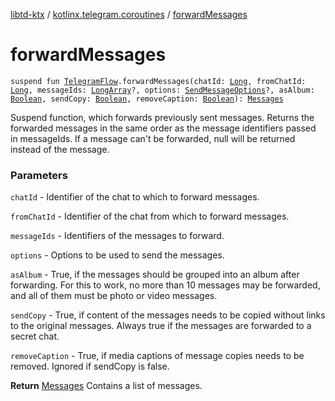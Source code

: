 [libtd-ktx](../index.md) / [kotlinx.telegram.coroutines](index.md) / [forwardMessages](./forward-messages.md)

# forwardMessages

`suspend fun `[`TelegramFlow`](../kotlinx.telegram.core/-telegram-flow/index.md)`.forwardMessages(chatId: `[`Long`](https://kotlinlang.org/api/latest/jvm/stdlib/kotlin/-long/index.html)`, fromChatId: `[`Long`](https://kotlinlang.org/api/latest/jvm/stdlib/kotlin/-long/index.html)`, messageIds: `[`LongArray`](https://kotlinlang.org/api/latest/jvm/stdlib/kotlin/-long-array/index.html)`?, options: `[`SendMessageOptions`](https://tdlibx.github.io/td/docs/org/drinkless/td/libcore/telegram/TdApi/SendMessageOptions.html)`?, asAlbum: `[`Boolean`](https://kotlinlang.org/api/latest/jvm/stdlib/kotlin/-boolean/index.html)`, sendCopy: `[`Boolean`](https://kotlinlang.org/api/latest/jvm/stdlib/kotlin/-boolean/index.html)`, removeCaption: `[`Boolean`](https://kotlinlang.org/api/latest/jvm/stdlib/kotlin/-boolean/index.html)`): `[`Messages`](https://tdlibx.github.io/td/docs/org/drinkless/td/libcore/telegram/TdApi/Messages.html)

Suspend function, which forwards previously sent messages. Returns the forwarded messages in the
same order as the message identifiers passed in messageIds. If a message can't be forwarded, null
will be returned instead of the message.

### Parameters

`chatId` - Identifier of the chat to which to forward messages.

`fromChatId` - Identifier of the chat from which to forward messages.

`messageIds` - Identifiers of the messages to forward.

`options` - Options to be used to send the messages.

`asAlbum` - True, if the messages should be grouped into an album after forwarding. For this
to work, no more than 10 messages may be forwarded, and all of them must be photo or video messages.

`sendCopy` - True, if content of the messages needs to be copied without links to the original
messages. Always true if the messages are forwarded to a secret chat.

`removeCaption` - True, if media captions of message copies needs to be removed. Ignored if
sendCopy is false.

**Return**
[Messages](https://tdlibx.github.io/td/docs/org/drinkless/td/libcore/telegram/TdApi/Messages.html) Contains a list of messages.

